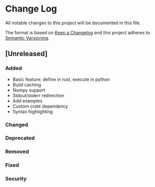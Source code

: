 # Change Log
All notable changes to this project will be documented in this file.

The format is based on [Keep a Changelog](http://keepachangelog.com/)
and this project adheres to [Semantic Versioning](http://semver.org/).

## [Unreleased]

### Added

- Basic feature; define in rust, execute in python
- Build caching
- Numpy support
- Stdout/stderr redirection
- Add examples
- Custom crate dependency
- Syntax highlighting

### Changed
### Deprecated
### Removed
### Fixed
### Security
